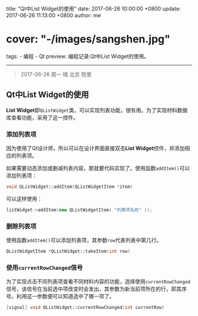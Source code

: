 title: "Qt中List Widget的使用"
date: 2017-06-26 10:00:00 +0800
update: 2017-06-26 11:13:00 +0800
author: me
# cover: "-/images/sangshen.jpg"
tags:
    - 编程
    - Qt
preview: 编程记录:Qt中List Widget的使用。

---

> 2017-06-26 周一 晴 北京 院里

## Qt中List Widget的使用 ##
**List Widget**即`QListWidget`类，可以实现列表功能，很有用。为了实现材料数据库查看功能，采用了这一控件。

### 添加列表项 ###
因为使用了Qt设计师，所以可以在设计界面直接双击**List Widget**控件，并添加相应的列表项。

如果需要动态添加或删减列表内容，那就要代码实现了。使用函数`addItem()`可以添加列表项：

``` cpp
void QListWidget::addItem(QListWidgetItem *item)
```

可以这样使用：

``` cpp
listWidget->addItem(new QListWidgetItem( "列表项名称" ));
```

### 删除列表项 ###
使用函数`addItem()`可以添加列表项，其参数`row`代表列表中第几行。

``` cpp
QListWidgetItem *QListWidget::takeItem(int row)
```

### 使用`currentRowChanged`信号 ###
为了实现点击不同列表项查看不同材料内容的功能，选择使用`currentRowChanged`信号，该信号在当前选中项改变时会发出，其参数为新当前项所在的行，即其序号。利用这一参数便可以知道选中了哪一项了。

``` cpp
[signal] void QListWidget::currentRowChanged(int currentRow)
```